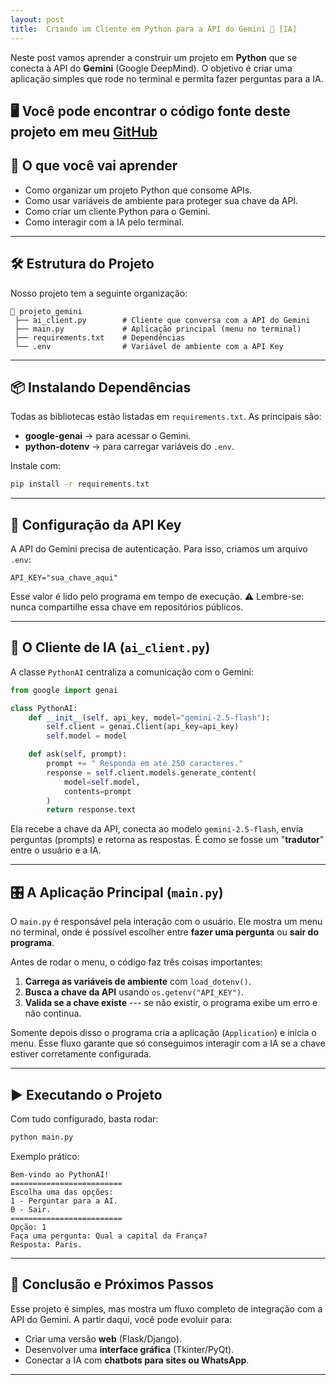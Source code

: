 ```yaml
---
layout: post
title:  Criando um Cliente em Python para a API do Gemini 🤖 [IA]
---
```


Neste post vamos aprender a construir um projeto em **Python** que se
conecta à API do **Gemini** (Google DeepMind).
O objetivo é criar uma aplicação simples que rode no terminal e permita
fazer perguntas para a IA.

🖥️ Você pode encontrar o código fonte deste projeto em meu [GitHub](https://github.com/diegonegretto/python_ai)
------------------------------------------------------------------------

## 🎯 O que você vai aprender

-   Como organizar um projeto Python que consome APIs.
-   Como usar variáveis de ambiente para proteger sua chave da API.
-   Como criar um cliente Python para o Gemini.
-   Como interagir com a IA pelo terminal.

------------------------------------------------------------------------

## 🛠️ Estrutura do Projeto

Nosso projeto tem a seguinte organização:

    📂 projeto_gemini
     ├── ai_client.py        # Cliente que conversa com a API do Gemini
     ├── main.py             # Aplicação principal (menu no terminal)
     ├── requirements.txt    # Dependências
     └── .env                # Variável de ambiente com a API Key

------------------------------------------------------------------------

## 📦 Instalando Dependências

Todas as bibliotecas estão listadas em `requirements.txt`.
As principais são:

-   **google-genai** → para acessar o Gemini.
-   **python-dotenv** → para carregar variáveis do `.env`.

Instale com:

``` bash
pip install -r requirements.txt
```

------------------------------------------------------------------------

## 🔑 Configuração da API Key

A API do Gemini precisa de autenticação. Para isso, criamos um arquivo
`.env`:

``` env
API_KEY="sua_chave_aqui"
```

Esse valor é lido pelo programa em tempo de execução.
⚠️ Lembre-se: nunca compartilhe essa chave em repositórios públicos.

------------------------------------------------------------------------

## 🧩 O Cliente de IA (`ai_client.py`)

A classe `PythonAI` centraliza a comunicação com o Gemini:

``` python
from google import genai

class PythonAI:
    def __init__(self, api_key, model="gemini-2.5-flash"):
        self.client = genai.Client(api_key=api_key)
        self.model = model

    def ask(self, prompt):
        prompt += " Responda em até 250 caracteres."
        response = self.client.models.generate_content(
            model=self.model,
            contents=prompt
        )
        return response.text
```

Ela recebe a chave da API, conecta ao modelo `gemini-2.5-flash`, envia
perguntas (prompts) e retorna as respostas.
É como se fosse um "**tradutor**" entre o usuário e a IA.

------------------------------------------------------------------------

## 🎛️ A Aplicação Principal (`main.py`)

O `main.py` é responsável pela interação com o usuário.
Ele mostra um menu no terminal, onde é possível escolher entre **fazer
uma pergunta** ou **sair do programa**.

Antes de rodar o menu, o código faz três coisas importantes:

1.  **Carrega as variáveis de ambiente** com `load_dotenv()`.
2.  **Busca a chave da API** usando `os.getenv("API_KEY")`.
3.  **Valida se a chave existe** --- se não existir, o programa exibe um
    erro e não continua.

Somente depois disso o programa cria a aplicação (`Application`) e
inicia o menu.
Esse fluxo garante que só conseguimos interagir com a IA se a chave
estiver corretamente configurada.

------------------------------------------------------------------------

## ▶️ Executando o Projeto

Com tudo configurado, basta rodar:

``` bash
python main.py
```

Exemplo prático:

    Bem-vindo ao PythonAI!
    =========================
    Escolha uma das opções:
    1 - Perguntar para a AI.
    0 - Sair.
    =========================
    Opção: 1
    Faça uma pergunta: Qual a capital da França?
    Resposta: Paris.

------------------------------------------------------------------------

## 📌 Conclusão e Próximos Passos

Esse projeto é simples, mas mostra um fluxo completo de integração com a
API do Gemini.
A partir daqui, você pode evoluir para:

-   Criar uma versão **web** (Flask/Django).
-   Desenvolver uma **interface gráfica** (Tkinter/PyQt).
-   Conectar a IA com **chatbots para sites ou WhatsApp**.

------------------------------------------------------------------------
